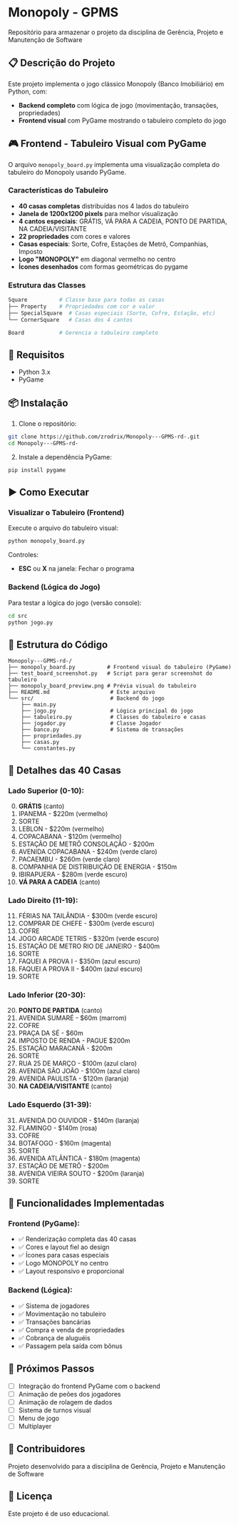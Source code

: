 # Monopoly - GPMS

Repositório para armazenar o projeto da disciplina de Gerência, Projeto e Manutenção de Software

## 📋 Descrição do Projeto

Este projeto implementa o jogo clássico Monopoly (Banco Imobiliário) em Python, com:
- **Backend completo** com lógica de jogo (movimentação, transações, propriedades)
- **Frontend visual** com PyGame mostrando o tabuleiro completo do jogo

## 🎮 Frontend - Tabuleiro Visual com PyGame

O arquivo `monopoly_board.py` implementa uma visualização completa do tabuleiro do Monopoly usando PyGame.

### Características do Tabuleiro

- **40 casas completas** distribuídas nos 4 lados do tabuleiro
- **Janela de 1200x1200 pixels** para melhor visualização
- **4 cantos especiais**: GRÁTIS, VÁ PARA A CADEIA, PONTO DE PARTIDA, NA CADEIA/VISITANTE
- **22 propriedades** com cores e valores
- **Casas especiais**: Sorte, Cofre, Estações de Metrô, Companhias, Imposto
- **Logo "MONOPOLY"** em diagonal vermelho no centro
- **Ícones desenhados** com formas geométricas do pygame

### Estrutura das Classes

```python
Square          # Classe base para todas as casas
├── Property    # Propriedades com cor e valor
├── SpecialSquare  # Casas especiais (Sorte, Cofre, Estação, etc)
└── CornerSquare   # Casas dos 4 cantos

Board           # Gerencia o tabuleiro completo
```

## 🚀 Requisitos

- Python 3.x
- PyGame

## 📦 Instalação

1. Clone o repositório:
```bash
git clone https://github.com/zrodrix/Monopoly---GPMS-rd-.git
cd Monopoly---GPMS-rd-
```

2. Instale a dependência PyGame:
```bash
pip install pygame
```

## ▶️ Como Executar

### Visualizar o Tabuleiro (Frontend)

Execute o arquivo do tabuleiro visual:
```bash
python monopoly_board.py
```

Controles:
- **ESC** ou **X** na janela: Fechar o programa

### Backend (Lógica do Jogo)

Para testar a lógica do jogo (versão console):
```bash
cd src
python jogo.py
```

## 📁 Estrutura do Código

```
Monopoly---GPMS-rd-/
├── monopoly_board.py          # Frontend visual do tabuleiro (PyGame)
├── test_board_screenshot.py   # Script para gerar screenshot do tabuleiro
├── monopoly_board_preview.png # Prévia visual do tabuleiro
├── README.md                   # Este arquivo
└── src/                        # Backend do jogo
    ├── main.py
    ├── jogo.py                 # Lógica principal do jogo
    ├── tabuleiro.py            # Classes do tabuleiro e casas
    ├── jogador.py              # Classe Jogador
    ├── banco.py                # Sistema de transações
    ├── propriedades.py
    ├── casas.py
    └── constantes.py
```

## 🎨 Detalhes das 40 Casas

### Lado Superior (0-10):
0. **GRÁTIS** (canto)
1. IPANEMA - $220m (vermelho)
2. SORTE
3. LEBLON - $220m (vermelho)
4. COPACABANA - $120m (vermelho)
5. ESTAÇÃO DE METRÔ CONSOLAÇÃO - $200m
6. AVENIDA COPACABANA - $240m (verde claro)
7. PACAEMBU - $260m (verde claro)
8. COMPANHIA DE DISTRIBUIÇÃO DE ENERGIA - $150m
9. IBIRAPUERA - $280m (verde escuro)
10. **VÁ PARA A CADEIA** (canto)

### Lado Direito (11-19):
11. FÉRIAS NA TAILÂNDIA - $300m (verde escuro)
12. COMPRAR DE CHEFE - $300m (verde escuro)
13. COFRE
14. JOGO ARCADE TETRIS - $320m (verde escuro)
15. ESTAÇÃO DE METRO RIO DE JANEIRO - $400m
16. SORTE
17. FAQUEI A PROVA I - $350m (azul escuro)
18. FAQUEI A PROVA II - $400m (azul escuro)
19. SORTE

### Lado Inferior (20-30):
20. **PONTO DE PARTIDA** (canto)
21. AVENIDA SUMARÉ - $60m (marrom)
22. COFRE
23. PRAÇA DA SÉ - $60m
24. IMPOSTO DE RENDA - PAGUE $200m
25. ESTAÇÃO MARACANÃ - $200m
26. SORTE
27. RUA 25 DE MARÇO - $100m (azul claro)
28. AVENIDA SÃO JOÃO - $100m (azul claro)
29. AVENIDA PAULISTA - $120m (laranja)
30. **NA CADEIA/VISITANTE** (canto)

### Lado Esquerdo (31-39):
31. AVENIDA DO OUVIDOR - $140m (laranja)
32. FLAMINGO - $140m (rosa)
33. COFRE
34. BOTAFOGO - $160m (magenta)
35. SORTE
36. AVENIDA ATLÂNTICA - $180m (magenta)
37. ESTAÇÃO DE METRÔ - $200m
38. AVENIDA VIEIRA SOUTO - $200m (laranja)
39. SORTE

## 🔧 Funcionalidades Implementadas

### Frontend (PyGame):
- ✅ Renderização completa das 40 casas
- ✅ Cores e layout fiel ao design
- ✅ Ícones para casas especiais
- ✅ Logo MONOPOLY no centro
- ✅ Layout responsivo e proporcional

### Backend (Lógica):
- ✅ Sistema de jogadores
- ✅ Movimentação no tabuleiro
- ✅ Transações bancárias
- ✅ Compra e venda de propriedades
- ✅ Cobrança de aluguéis
- ✅ Passagem pela saída com bônus

## 🎯 Próximos Passos

- [ ] Integração do frontend PyGame com o backend
- [ ] Animação de peões dos jogadores
- [ ] Animação de rolagem de dados
- [ ] Sistema de turnos visual
- [ ] Menu de jogo
- [ ] Multiplayer

## 👥 Contribuidores

Projeto desenvolvido para a disciplina de Gerência, Projeto e Manutenção de Software

## 📄 Licença

Este projeto é de uso educacional.
